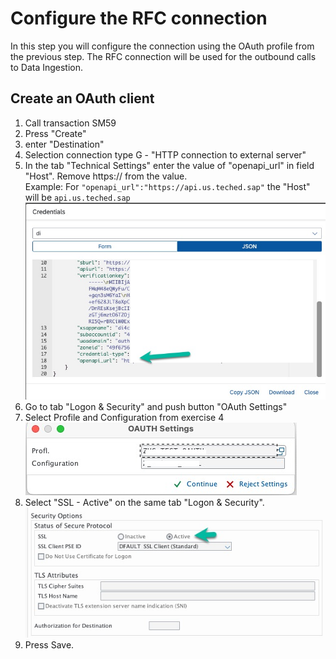 # Configure the RFC connection
In this step you will configure the connection using the OAuth profile from the previous step. The RFC connection will be used for the outbound calls to Data Ingestion.

## Create an OAuth client

1. Call transaction SM59
2. Press "Create"
3. enter "Destination" <todo find a name>
4. Selection connection type G - "HTTP connection to external server"
5. In the tab "Technical Settings" enter the value of "openapi_url" in field "Host". Remove https:// from the value.<br> Example: For ```"openapi_url":"https://api.us.teched.sap"``` the "Host" will be ```api.us.teched.sap``` <br>
![](/exercises/ex5/images/EX5_1.jpg)
6. Go to tab "Logon & Security" and push button "OAuth Settings"
7. Select Profile and Configuration from exercise 4 <todo add name> <br>![](/exercises/ex5/images/EX5_2.jpg)
8. Select "SSL - Active" on the same tab "Logon & Security". <br>![](/exercises/ex5/images/EX5_3.jpg)
9. Press Save.
